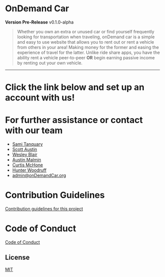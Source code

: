 # OnDemand Car
**Version Pre-Release** v0.1.0-alpha
> Whether you own an extra or unused car or find yourself frequently looking for transportation when traveling, onDemand car is a simple and easy to use website that allows you to rent out or rent a vehicle from others in your area! Making money for the former and easing the experience of travel for the latter. Unlike ride share apps, you have the ability rent a vehicle peer-to-peer **OR** begin earning passive income by renting out your own vehicle.
<hr>

# Click the link below and set up an account with us!

# For further assistance or contact with our team
* [Sami Tanquary](@Sami-Tanquary)
* [Scott Austin](@vlexum)
* [Wesley Blair](@wvblair5)
* [Austin Malmin](@whatup9911)
* [Curtis McHone](@cmchone5155)
* [Hunter Woodruff](@hcw52)
* <admin@onDemandCar.org>


# Contribution Guidelines
[Contribution guidelines for this project](docs/CONTRIBUTING.md)

# Code of Conduct
[Code of Conduct](docs/CODE_OF_CONDUCT.md)

## License
[MIT](https://choosealicense.com/licenses/mit/)
